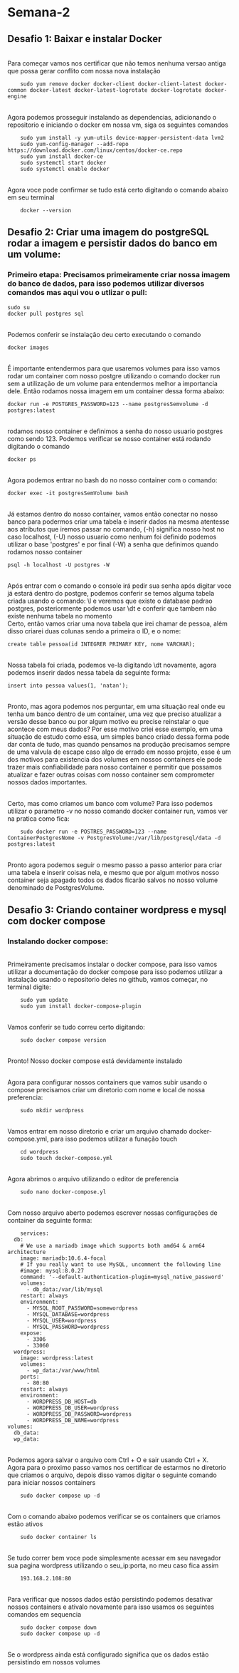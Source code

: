 # Semana-2
## Desafio 1: Baixar e instalar Docker
<br> Para começar vamos nos certificar que não temos nenhuma versao antiga que possa gerar conflito com nossa nova instalação

        sudo yum remove docker docker-client docker-client-latest docker-common docker-latest docker-latest-logrotate docker-logrotate docker-engine
<br> Agora podemos prosseguir instalando as dependencias, adicionando o repositorio e iniciando o docker em nossa vm, siga os seguintes comandos

        sudo yum install -y yum-utils device-mapper-persistent-data lvm2
        sudo yum-config-manager --add-repo https://download.docker.com/linux/centos/docker-ce.repo
        sudo yum install docker-ce
        sudo systemctl start docker
        sudo systemctl enable docker

<br> Agora voce pode confirmar se tudo está certo digitando o comando abaixo em seu terminal

        docker --version
## Desafio 2: Criar uma imagem do postgreSQL rodar a imagem e persistir dados do banco em um volume:
### Primeiro etapa: Precisamos primeiramente criar nossa imagem do banco de dados, para isso podemos utilizar diversos comandos mas aqui vou o utlizar o pull:

    sudo su
    docker pull postgres sql
<br>Podemos conferir se instalação deu certo executando o comando

    docker images
<br> É importante entendermos para que usaremos volumes para isso vamos rodar um container com nosso postgre utilizando o comando docker run sem a utilização de um volume para entendermos melhor a importancia dele. Então rodamos nossa imagem em um container dessa forma abaixo: 

  
    docker run -e POSTGRES_PASSWORD=123 --name postgresSemvolume -d postgres:latest

<br> rodamos nosso container e definimos a senha do nosso usuario postgres como sendo 123. Podemos verificar se nosso container está rodando digitando o comando
    
    docker ps
<br> Agora podemos entrar no bash do no nosso container com o comando:

    docker exec -it postgresSemVolume bash
<br> Já estamos dentro do nosso container, vamos então conectar no nosso banco para podermos criar uma tabela e inserir dados na mesma atentesse aos atributos que iremos passar no comando, (-h) significa nosso host no caso localhost, (-U) nosso usuario como nenhum foi definido podemos utilizar o base 'postgres' e por final (-W) a senha que definimos quando rodamos nosso container

    psql -h localhost -U postgres -W
<br> Após entrar com o comando o console irá pedir sua senha após digitar voce já estará dentro do postgre, podemos conferir se temos alguma tabela criada usando o comando:
\l e veremos que existe o database padrao postgres, posteriormente podemos usar \dt e conferir que tambem não existe nenhuma tabela no momento
<br>Certo, então vamos criar uma nova tabela que irei chamar de pessoa, além disso criarei duas colunas sendo a primeira o ID, e o nome: 

    create table pessoa(id INTEGRER PRIMARY KEY, nome VARCHAR);
<br> Nossa tabela foi criada, podemos ve-la digitando \dt novamente, agora podemos inserir dados nessa tabela da seguinte forma:

    
    insert into pessoa values(1, 'natan');
<br> Pronto, mas agora podemos nos perguntar, em uma situação real onde eu tenha um banco dentro de um container, uma vez que preciso atualizar a versão desse banco ou por algum motivo eu precise reinstalar o que acontece com meus dados? Por esse motivo criei esse exemplo, em uma situação de estudo como essa, um simples banco criado dessa forma pode dar conta de tudo, mas quando pensamos na produção precisamos sempre de uma valvula de escape caso algo de errado em nosso projeto, esse é um dos motivos para existencia dos volumes em nossos containers ele pode trazer mais confiabilidade para nosso container e permitir que possamos atualizar e fazer outras coisas com nosso container sem comprometer nossos dados importantes.

<br> Certo, mas como criamos um banco com volume? Para isso podemos utilizar o parametro -v no nosso comando docker container run, vamos ver na pratica como fica:

        sudo docker run -e POSTRES_PASSWORD=123 --name ContainerPostgresNome -v PostgresVolume:/var/lib/postgresql/data -d postgres:latest

<br> Pronto agora podemos seguir o mesmo passo a passo anterior para criar uma tabela e inserir coisas nela, e mesmo que por algum motivos nosso container seja apagado todos os dados ficarão salvos no nosso volume denominado de PostgresVolume.

## Desafio 3: Criando container wordpress e mysql com docker compose 
### Instalando docker compose: 
<br> Primeiramente precisamos instalar o docker compose, para isso vamos utilizar a documentação do docker compose para isso podemos utilizar a instalação usando o repositorio deles no github, vamos começar, no terminal digite:

        sudo yum update
        sudo yum install docker-compose-plugin
<br> Vamos conferir se tudo correu certo digitando: 

        sudo docker compose version

<br> Pronto! Nosso docker compose está devidamente instalado

<br> Agora para configurar nossos containers que vamos subir usando o compose precisamos criar um diretorio com nome e local de nossa preferencia:

        sudo mkdir wordpress
<br> Vamos entrar em nosso diretorio e criar um arquivo chamado docker-compose.yml, para isso podemos utilizar a funação touch

        cd wordpress
        sudo touch docker-compose.yml
<br> Agora abrimos o arquivo utilizando o editor de preferencia

        sudo nano docker-compose.yl
<br> Com nosso arquivo aberto podemos escrever nossas configurações de container da seguinte forma:

        services:
      db:
        # We use a mariadb image which supports both amd64 & arm64 architecture
        image: mariadb:10.6.4-focal
        # If you really want to use MySQL, uncomment the following line
        #image: mysql:8.0.27
        command: '--default-authentication-plugin=mysql_native_password'
        volumes:
          - db_data:/var/lib/mysql
        restart: always
        environment:
          - MYSQL_ROOT_PASSWORD=somewordpress
          - MYSQL_DATABASE=wordpress
          - MYSQL_USER=wordpress
          - MYSQL_PASSWORD=wordpress
        expose:
          - 3306
          - 33060
      wordpress:
        image: wordpress:latest
        volumes:
          - wp_data:/var/www/html
        ports:
          - 80:80
        restart: always
        environment:
          - WORDPRESS_DB_HOST=db
          - WORDPRESS_DB_USER=wordpress
          - WORDPRESS_DB_PASSWORD=wordpress
          - WORDPRESS_DB_NAME=wordpress
    volumes:
      db_data:
      wp_data:
<br> Podemos agora salvar o arquivo com Ctrl + O e sair usando Ctrl + X.
<br> Agora para o proximo passo vamos nos certificar de estarmos no diretorio que criamos o arquivo, depois disso vamos digitar o seguinte comando para iniciar nossos containers

        sudo docker compose up -d

<br> Com o comando abaixo podemos verificar se os containers que criamos  estão ativos

        sudo docker container ls

<br> Se tudo correr bem voce pode simplesmente acessar em seu navegador sua pagina wordpress utilizando o seu_ip:porta, no meu caso fica assim

        193.168.2.108:80 
<br> Para verificar que nossos dados estão persistindo podemos desativar nossos containers e ativalo novamente para isso usamos os seguintes comandos em sequencia

        sudo docker compose down
        sudo docker compose up -d
<br> Se o wordpress ainda está configurado significa que os dados estão persistindo em nossos volumes

        
